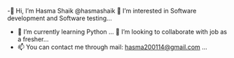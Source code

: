 -👋 Hi, I’m Hasma Shaik @hasmashaik
 👀 I’m interested in  Software development and  Software testing...
- 🌱 I’m currently learning Python ...
 💞️ I’m looking to collaborate with  job as a fresher...
- 📫 You can contact me through mail: hasma200114@gmail.com  ...

<!---
hasmashaik/hasmashaik is a ✨ special ✨ repository because its `README.md` (this file) appears on your GitHub profile.
You can click the Preview link to take a look at your changes.
--->
